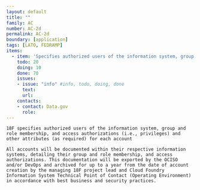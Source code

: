```yaml
---
layout: default
title: ""
family: AC
number: AC-2d
permalink: AC-2d
boundary: [application]
tags: [LATO, FEDRAMP]
items:
  - item: 'Specifies authorized users of the information system, group and role membership, and access authorizations (i.e., privileges) and other attributes (as required) for each account'
    todo: 20
    doing: 10
    done: 70   
    issues:
    - issue: "info" #info, todo, doing, done
      text:
      url:
    contacts:
    - contact: Data.gov
      role:
---
```

`18F specifies authorized users of the information system, group and role membership, and access authorizations (i.e., privileges) and other attributes (as required) for each account
`

```
All accounts will be documented within their respective information systems, detailing their group and role membership, and access authorizations. This documentation will be exported by the OCISO and/or DevOps and archived for up to a year from the date of account creation by the managing 18F project lead and Cloud Foundry Information System Technical Point of Contact (Operating Environment) in accordance with best business and security practices.
```
